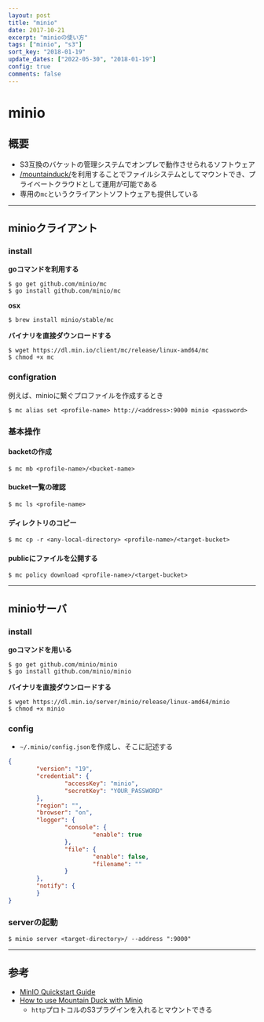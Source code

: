 ```yaml
---
layout: post
title: "minio"
date: 2017-10-21
excerpt: "minioの使い方"
tags: ["minio", "s3"]
sort_key: "2018-01-19"
update_dates: ["2022-05-30", "2018-01-19"]
config: true
comments: false
---
```


# minio

## 概要
 - S3互換のバケットの管理システムでオンプレで動作させられるソフトウェア
 - [/mountainduck/](/mountainduck/)を利用することでファイルシステムとしてマウントでき、プライベートクラウドとして運用が可能である
 - 専用の`mc`というクライアントソフトウェアも提供している

---

## minioクライアント

### install

**goコマンドを利用する**  
```console
$ go get github.com/minio/mc
$ go install github.com/minio/mc
```

**osx**  
```console
$ brew install minio/stable/mc
```

**バイナリを直接ダウンロードする**  
```console
$ wget https://dl.min.io/client/mc/release/linux-amd64/mc
$ chmod +x mc
```

### configration

例えば、minioに繋ぐプロファイルを作成するとき
```console
$ mc alias set <profile-name> http://<address>:9000 minio <password>
```

### 基本操作

#### backetの作成

```console
$ mc mb <profile-name>/<bucket-name>
```

#### bucket一覧の確認
```console
$ mc ls <profile-name>
```

#### ディレクトリのコピー

```console
$ mc cp -r <any-local-directory> <profile-name>/<target-bucket>
```

#### publicにファイルを公開する

```console
$ mc policy download <profile-name>/<target-bucket>
```

---

## minioサーバ

### install

**goコマンドを用いる**  
```console
$ go get github.com/minio/minio
$ go install github.com/minio/minio
```

**バイナリを直接ダウンロードする**  
```console
$ wget https://dl.min.io/server/minio/release/linux-amd64/minio
$ chmod +x minio
```

### config
 - `~/.minio/config.json`を作成し、そこに記述する

```json
{
        "version": "19",
        "credential": {
                "accessKey": "minio",
                "secretKey": "YOUR_PASSWORD"
        },
        "region": "",
        "browser": "on",
        "logger": {
                "console": {
                        "enable": true 
                },
                "file": {
                        "enable": false,
                        "filename": ""
                }
        },
        "notify": {
        }
}
```

### serverの起動

```console
$ minio server <target-directory>/ --address ":9000" 
```

---

## 参考
 - [MinIO Quickstart Guide](https://docs.min.io/docs/minio-quickstart-guide.html)
 - [How to use Mountain Duck with Minio](https://github.com/astaxie/cookbook/blob/master/docs/how-to-use-mountainduck-with-minio.md)
   - `http`プロトコルのS3プラグインを入れるとマウントできる
